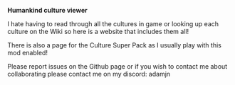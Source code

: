 **Humankind culture viewer**

I hate having to read through all the cultures in game or looking up each culture on the Wiki so here is a website that includes them all!

There is also a page for the Culture Super Pack as I usually play with this mod enabled!

Please report issues on the Github page or if you wish to contact me about collaborating please contact me on my discord: adamjn

